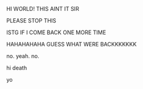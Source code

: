 HI WORLD!
THIS AINT IT SIR

PLEASE STOP THIS

ISTG IF I COME BACK ONE MORE TIME

HAHAHAHAHA GUESS WHAT WERE BACKKKKKKK

no. yeah. no.

hi death

yo
